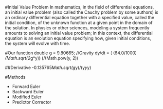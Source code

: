 #Initial Value Problem
In mathematics, in the field of differential equations, an initial value problem (also called the Cauchy problem by some authors) is an ordinary differential equation together with a specified value, called the initial condition, of the unknown function at a given point in the domain of the solution. In physics or other sciences, modeling a system frequently amounts to solving an initial value problem; in this context, the differential equation is an evolution equation specifying how, given initial conditions, the system will evolve with time.

#Our function
double g = 9.80665; //Gravity
dy/dt = ( (64.0/1000)*(Math.sqrt(2*g*y)) )/(Math.pow(y, 2))

##Derivative
-0.135765*Math.sqrt(g*y)/(y*y*y)

#Methods

+ Forward Euler
+ Backward Euler
+ Modified Euler
+ Predictor Corrector
